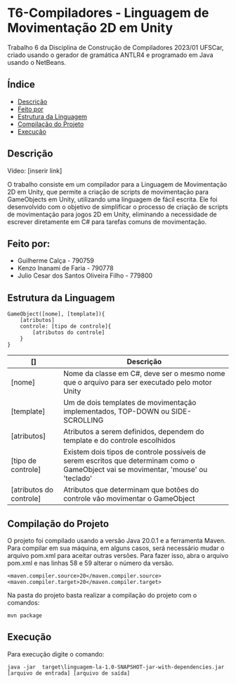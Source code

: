 # T6-Compiladores - Linguagem de Movimentação 2D em Unity

Trabalho 6 da Disciplina de Construção de Compiladores 2023/01 UFSCar, criado usando o gerador de gramática ANTLR4 e programado em Java usando o NetBeans.


## Índice
* [Descrição](#Descrição)
* [Feito por](#Feito-por)
* [Estrutura da Linguagem](#Estrutura-da-Linguagem)
* [Compilação do Projeto](#Compilação-do-Projeto)
* [Execução](#Execução)
## Descrição
Vídeo: [inserir link]

O trabalho consiste em um compilador para a Linguagem de Movimentação 2D em Unity,  que permite a criação de scripts de movimentação para GameObjects em Unity, utilizando uma linguagem de fácil escrita. Ele foi desenvolvido com o objetivo de simplificar o processo de criação de scripts de movimentação para jogos 2D em Unity, eliminando a necessidade de escrever diretamente em C# para tarefas comuns de movimentação.
## Feito por:

  + Guilherme Calça - 790759
  + Kenzo Inanami de Faria - 790778
  + Julio Cesar dos Santos Oliveira Filho - 779800



## Estrutura da Linguagem
```
GameObject([nome], [template]){
    [atributos]
    controle: [tipo de controle]{
        [atributos do controle]
    }
}
```
| [] | Descrição |
| ------------- | ------------- |
| [nome]  | Nome da classe em C#, deve ser o mesmo nome que o arquivo para ser executado pelo motor Unity |
| [template]  | Um de dois templates de movimentação implementados, TOP-DOWN ou SIDE-SCROLLING |
| [atributos] | Atributos a serem definidos, dependem do template e do controle escolhidos |
| [tipo de controle] | Existem dois tipos de controle possíveis de serem escritos que determinam como o GameObject vai se movimentar, 'mouse' ou 'teclado'|
| [atributos do controle] | Atributos que determinam que botões do controle vão movimentar o GameObject |

## Compilação do Projeto

O projeto foi compilado usando a versão Java 20.0.1 e a ferramenta Maven. Para compilar em sua máquina, em alguns casos, será necessário mudar o arquivo pom.xml para aceitar outras versões. Para fazer isso, abra o arquivo pom.xml e nas linhas 58 e 59 alterar o número da versão.

```
<maven.compiler.source>20</maven.compiler.source>
<maven.compiler.target>20</maven.compiler.target>
```

Na pasta do projeto basta realizar a compilação do projeto com o comandos:

```
mvn package
```
## Execução

Para execução digite o comando:
```
java -jar  target\linguagem-la-1.0-SNAPSHOT-jar-with-dependencies.jar [arquivo de entrada] [arquivo de saída]
```
